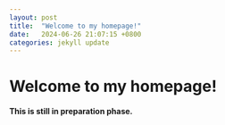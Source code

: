 ```yaml
---
layout: post
title:  "Welcome to my homepage!"
date:   2024-06-26 21:07:15 +0800
categories: jekyll update
---
```

# Welcome to my homepage!

**This is still in preparation phase.**
